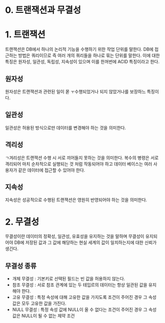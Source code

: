 # 0. 트랜잭션과 무결성

# 1. 트랜잭션

트랜잭션은 DB에서 하나의 논리적 기능을 수행하기 위한 작업 단위를 말한다.
DB에 접근하는 방법은 쿼리이므로 즉 여러 개의 쿼리들을 하나로 묶는 단위를 말한다.
이에 대한 특징은 원자성, 일관성, 독립성, 지속성이 있으며 이를 한꺼번에 ACID 특징이라고 한다.

## 원자성

원자성은 트랜잭션과 관련된 일이 몯 ㅜ수행되었거나 되지 않았거나를 보장하느 특징이다.

## 일관성

일관성은 허용된 방식으로만 데이터를 변경해야 하는 것을 의미한다.

## 격리성

ㄱ겨리성은 트랜잭션 수행 시 서로 끼어들지 못하는 것을 의미한다.
복수의 병령은 서로 격리되어 마치 순차적으로 실행되는 것 처럼 작동되어야 하고 데이터 베이스는 여러 사용자가 같은 데이터에 접근할 수 있어야 한다.

## 지속성

지속성은 성공적으로 수행된 트랜잭션은 영원히 반영되어야 하는 것을 의미한다.

# 2. 무결성

무결성이란 데이터의 정확성, 일관성, 유효성을 유지하는 것을 말하며 무결성이 유지되어야 DB에 저장된 값과 그 값에 해당하는 현실 세계의 값이 일치하는지에 대한 신뢰가 생긴다.

## 무결성 종류

- 개체 무결성 : 기본키로 선택된 필드는 빈 값을 허용하지 않는다.
- 참조 무결성 : 서로 참조 관계에 있는 두 테입르의 데이터는 항상 일관된 값을 유지해야 한다.
- 고유 무결성 : 특정 속성에 대해 고유한 값을 가지도록 조건이 주어진 경우 그 속성 값은 모두 고유한 값을 가진다.
- NULL 무결성 : 특정 속성 값에 NULL이 올 수 없다는 조건이 주어진 경우 그 속성 값은 NULL이 될 수 없는 제약 조건

